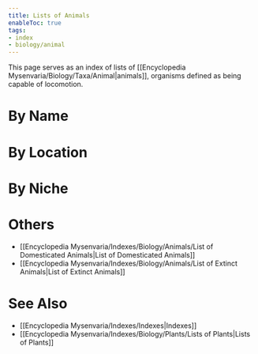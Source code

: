 ```yaml
---
title: Lists of Animals
enableToc: true
tags:
- index
- biology/animal
---
```


This page serves as an index of lists of [[Encyclopedia Mysenvaria/Biology/Taxa/Animal|animals]], organisms defined as being capable of locomotion.

# By Name

# By Location

# By Niche

# Others
- [[Encyclopedia Mysenvaria/Indexes/Biology/Animals/List of Domesticated Animals|List of Domesticated Animals]]
- [[Encyclopedia Mysenvaria/Indexes/Biology/Animals/List of Extinct Animals|List of Extinct Animals]]
# See Also
- [[Encyclopedia Mysenvaria/Indexes/Indexes|Indexes]]
- [[Encyclopedia Mysenvaria/Indexes/Biology/Plants/Lists of Plants|Lists of Plants]]